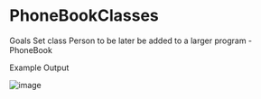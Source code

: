 # PhoneBookClasses

Goals
Set class Person to be later be added to a larger program - PhoneBook

Example Output

![image](https://user-images.githubusercontent.com/97081479/169069620-a5fc5bcb-c530-49af-9eef-f1590302ead0.png)

